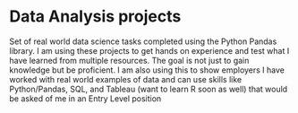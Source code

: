 # Data Analysis projects

Set of real world data science tasks completed using the Python Pandas library.
I am using these projects to get hands on experience and test what I have learned from multiple resources. The goal is not just to gain knowledge but be proficient.
I am also using this to show employers I have worked with real world examples of data and can use skills like Python/Pandas, SQL, and Tableau (want to learn R soon as well) that would be asked of me in an Entry Level position
